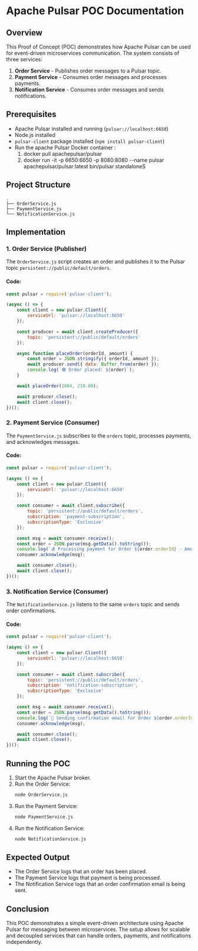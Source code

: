 # Apache Pulsar POC Documentation

## Overview
This Proof of Concept (POC) demonstrates how Apache Pulsar can be used for event-driven microservices communication. The system consists of three services:

1. **Order Service** - Publishes order messages to a Pulsar topic.
2. **Payment Service** - Consumes order messages and processes payments.
3. **Notification Service** - Consumes order messages and sends notifications.

## Prerequisites
- Apache Pulsar installed and running (`pulsar://localhost:6650`)
- Node.js installed
- `pulsar-client` package installed (`npm install pulsar-client`)
- Run the apache Pulsar Docker container :
   1) docker pull apachepulsar/pulsar
   2) docker run -it -p 6650:6650 -p 8080:8080 --name pulsar apachepulsar/pulsar:latest bin/pulsar standaloneS
## Project Structure
```
.
├── OrderService.js
├── PaymentService.js
└── NotificationService.js
```

## Implementation

### 1. Order Service (Publisher)
The `OrderService.js` script creates an order and publishes it to the Pulsar topic `persistent://public/default/orders`.

#### Code:
```javascript
const pulsar = require('pulsar-client');

(async () => {
    const client = new pulsar.Client({
        serviceUrl: 'pulsar://localhost:6650'
    });

    const producer = await client.createProducer({
        topic: 'persistent://public/default/orders'
    });

    async function placeOrder(orderId, amount) {
        const order = JSON.stringify({ orderId, amount });
        await producer.send({ data: Buffer.from(order) });
        console.log(`🟢 Order placed: ${order}`);
    }

    await placeOrder(1004, 210.00);

    await producer.close();
    await client.close();
})();
```

### 2. Payment Service (Consumer)
The `PaymentService.js` subscribes to the `orders` topic, processes payments, and acknowledges messages.

#### Code:
```javascript
const pulsar = require('pulsar-client');

(async () => {
    const client = new pulsar.Client({
        serviceUrl: 'pulsar://localhost:6650'
    });

    const consumer = await client.subscribe({
        topic: 'persistent://public/default/orders',
        subscription: 'payment-subscription',
        subscriptionType: 'Exclusive'
    });

    const msg = await consumer.receive();
    const order = JSON.parse(msg.getData().toString());
    console.log(`💰 Processing payment for Order ${order.orderId} - Amount: $${order.amount}`);
    consumer.acknowledge(msg);

    await consumer.close();
    await client.close();
})();
```

### 3. Notification Service (Consumer)
The `NotificationService.js` listens to the same `orders` topic and sends order confirmations.

#### Code:
```javascript
const pulsar = require('pulsar-client');

(async () => {
    const client = new pulsar.Client({
        serviceUrl: 'pulsar://localhost:6650'
    });

    const consumer = await client.subscribe({
        topic: 'persistent://public/default/orders',
        subscription: 'notification-subscription',
        subscriptionType: 'Exclusive'
    });

    const msg = await consumer.receive();
    const order = JSON.parse(msg.getData().toString());
    console.log(`📩 Sending confirmation email for Order ${order.orderId}`);
    consumer.acknowledge(msg);

    await consumer.close();
    await client.close();
})();
```

## Running the POC
1. Start the Apache Pulsar broker.
2. Run the Order Service:
   ```sh
   node OrderService.js
   ```
3. Run the Payment Service:
   ```sh
   node PaymentService.js
   ```
4. Run the Notification Service:
   ```sh
   node NotificationService.js
   ```

## Expected Output
- The Order Service logs that an order has been placed.
- The Payment Service logs that payment is being processed.
- The Notification Service logs that an order confirmation email is being sent.

## Conclusion
This POC demonstrates a simple event-driven architecture using Apache Pulsar for messaging between microservices. The setup allows for scalable and decoupled services that can handle orders, payments, and notifications independently.

